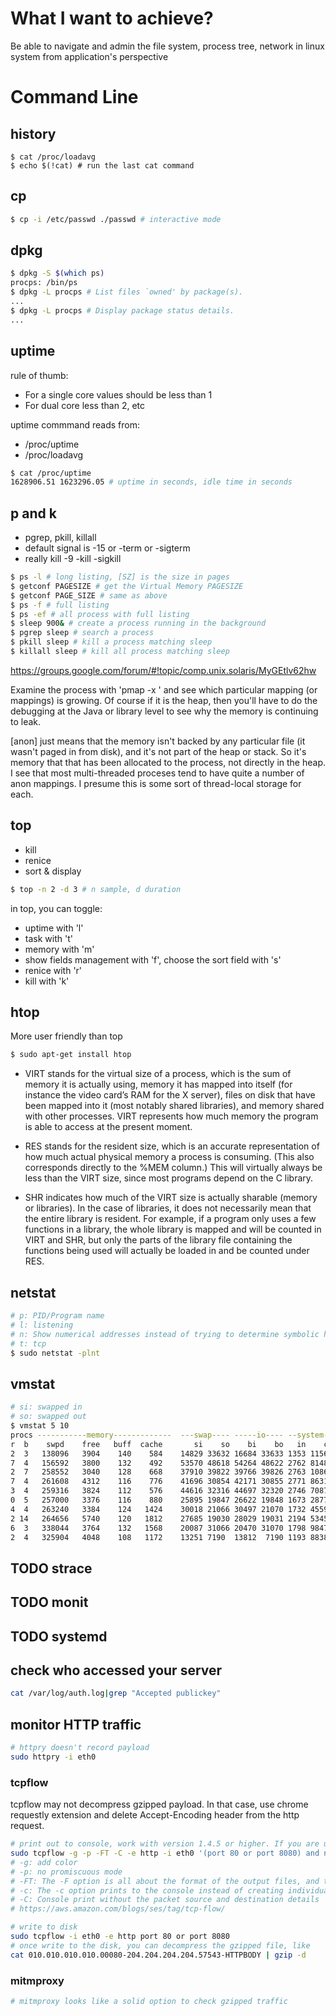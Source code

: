 # What I want to achieve?
Be able to navigate and admin the file system, process tree, network in linux system from application's perspective

# Command Line
## history
```
$ cat /proc/loadavg
$ echo $(!cat) # run the last cat command
```
## cp
```bash
$ cp -i /etc/passwd ./passwd # interactive mode
```
## dpkg
```bash
$ dpkg -S $(which ps) 
procps: /bin/ps
$ dpkg -L procps # List files `owned' by package(s).
...
$ dpkg -L procps # Display package status details.
...

```
## uptime
rule of thumb: 
* For a single core values should be less than 1
* For dual core less than 2, etc

uptime commmand reads from:
* /proc/uptime
* /proc/loadavg 
```bash
$ cat /proc/uptime
1628906.51 1623296.05 # uptime in seconds, idle time in seconds
```
## p and k
* pgrep, pkill, killall
* default signal is -15 or -term or -sigterm
* really kill -9 -kill -sigkill
```bash
$ ps -l # long listing, [SZ] is the size in pages
$ getconf PAGESIZE # get the Virtual Memory PAGESIZE
$ getconf PAGE_SIZE # same as above
$ ps -f # full listing
$ ps -ef # all process with full listing
$ sleep 900& # create a process running in the background
$ pgrep sleep # search a process
$ pkill sleep # kill a process matching sleep
$ killall sleep # kill all process matching sleep
```
https://groups.google.com/forum/#!topic/comp.unix.solaris/MyGEtlv62hw

Examine the process with 'pmap -x <PID>' and see which particular mapping (or mappings) is growing.  Of course if it is the heap, then you'll have to do the debugging at the Java or library level to see why the memory is continuing to leak.

[anon] just means that the memory isn't backed by any particular file (it wasn't paged in from disk), and it's not part of the heap or stack. So it's memory that that has been allocated to the process, not directly in the heap.  I see that most multi-threaded proceses tend to have quite a number of anon mappings. I presume this is some sort of thread-local storage for each. 

## top
* kill
* renice
* sort & display
```bash
$ top -n 2 -d 3 # n sample, d duration
```
in top, you can toggle:
* uptime with 'l'
* task with 't'
* memory with 'm'
* show fields management with 'f', choose the sort field with 's'
* renice with 'r'
* kill with 'k'

## htop
More user friendly than top
```bash
$ sudo apt-get install htop
```
* VIRT stands for the virtual size of a process, which is the sum of memory it is actually using, memory it has mapped into itself (for instance the video card’s RAM for the X server), files on disk that have been mapped into it (most notably shared libraries), and memory shared with other processes. VIRT represents how much memory the program is able to access at the present moment.

* RES stands for the resident size, which is an accurate representation of how much actual physical memory a process is consuming. (This also corresponds directly to the %MEM column.) This will virtually always be less than the VIRT size, since most programs depend on the C library.

* SHR indicates how much of the VIRT size is actually sharable (memory or libraries). In the case of libraries, it does not necessarily mean that the entire library is resident. For example, if a program only uses a few functions in a library, the whole library is mapped and will be counted in VIRT and SHR, but only the parts of the library file containing the functions being used will actually be loaded in and be counted under RES.

## netstat
```bash
# p: PID/Program name
# l: listening
# n: Show numerical addresses instead of trying to determine symbolic host, port or user names
# t: tcp
$ sudo netstat -plnt
```

## vmstat
```bash
# si: swapped in
# so: swapped out
$ vmstat 5 10
procs -----------memory-------------  ---swap---- -----io---- --system--  -----cpu------
r  b    swpd    free   buff  cache       si    so    bi    bo   in    cs us sy  id wa st
2  3   138096   3904    140    584    14829 33632 16684 33633 1353 11562 64  9  16 11  0
7  4   156592   3800    132    492    53570 48618 54264 48622 2762 8148  20  5  50 24  0
2  7   258552   3040    128    668    37910 39822 39766 39826 2763 10861 43  8  23 26  0
7  4   261608   4312    116    776    41696 30854 42171 30855 2771 8631  26  6  33 35  0
3  4   259316   3824    112    576    44616 32316 44697 32320 2746 7087  15  4  52 28  0
0  5   257000   3376    116    880    25895 19847 26622 19848 1673 2877   1  2  68 29  0
4  4   263240   3384    124   1424    30018 21066 30497 21070 1732 4559   9  3  64 24  0
2 14   264656   5740    120   1812    27685 19030 28029 19031 2194 5345  11  3  51 35  0
6  3   338044   3764    132   1568    20087 31066 20470 31070 1798 9847  46  6  33 14  0
2  4   325904   4048    108   1172    13251 7190  13812  7190 1193 8838  38  5  24 32  0
```

## TODO strace

## TODO monit

## TODO systemd

## check who accessed your server
```bash
cat /var/log/auth.log|grep "Accepted publickey"
```


## monitor HTTP traffic
```bash
# httpry doesn't record payload
sudo httpry -i eth0
```
### tcpflow
tcpflow may not decompress gzipped payload. In that case, use chrome requestly extension and delete Accept-Encoding header from the http request.
```bash
# print out to console, work with version 1.4.5 or higher. If you are using ubuntu trusty, try install from source
sudo tcpflow -g -p -FT -C -e http -i eth0 '(port 80 or port 8080) and net 204.204.204.204'
# -g: add color 
# -p: no promiscuous mode
# -FT: The -F option is all about the format of the output files, and the ‘T’ prepends each file name with an ISO-8601 timestamp. If you output to the console using the -c option, it will still prepend all the lines of your conversation with the timestamp to the millisecond even though you’re not creating any files.
# -c: The -c option prints to the console instead of creating individual files. By default, TCP Flow creates two files for each TCP conversation – one file for the packets coming in and one for the packets being transmitted. The -c option can be a useful alternative because the console interleaves the input and output packets.
# -C: Console print without the packet source and destination details
# https://aws.amazon.com/blogs/ses/tag/tcp-flow/ 

# write to disk
sudo tcpflow -i eth0 -e http port 80 or port 8080
# once write to the disk, you can decompress the gzipped file, like
cat 010.010.010.010.00080-204.204.204.204.57543-HTTPBODY | gzip -d
```
### mitmproxy
```bash
# mitmproxy looks like a solid option to check gzipped traffic
```

